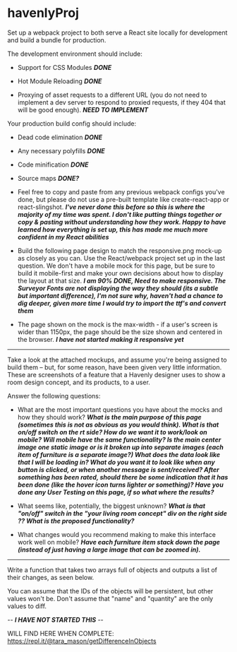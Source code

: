 # havenlyProj
Set up a webpack project to both serve a React site locally for development and build a bundle for production.

The development environment should include:

* Support for CSS Modules **_DONE_**

* Hot Module Reloading **_DONE_**

* Proxying of asset requests to a different URL (you do not need to implement a dev server to respond to proxied requests, if they 404 that will be good enough). **_NEED TO IMPLEMENT_**

Your production build config should include:

* Dead code elimination **_DONE_**

* Any necessary polyfills **_DONE_**

* Code minification **_DONE_**

* Source maps **_DONE?_**

* Feel free to copy and paste from any previous webpack configs you've done, but please do not use a pre-built template like create-react-app or react-slingshot.  **_I've never done this before so this is where the majority of my time was spent. I don't like putting things together or copy & pasting without understanding how they work. Happy to have learned how everything is set up, this has made me much more confident in my React abilities_**


* Build the following page design to match the responsive.png mock-up as closely as you can. Use the React/webpack project set up in the last question. We don't have a mobile mock for this page, but be sure to build it mobile-first and make your own decisions about how to display the layout at that size.  **_I am 90% DONE, Need to make responsive. The Surveyor Fonts are not displaying the way they should (its a subtle but important difference), I'm not sure why, haven't had a chance to dig deeper, given more time I would try to import the ttf's and convert them_**  

* The page shown on the mock is the max-width - if a user's screen is wider than 1150px, the page should be the size shown and centered in the browser. **_I have not started making it responsive yet_**

****

Take a look at the attached mockups, and assume you're being assigned to build them – but, for some reason, have been given very little information. These are screenshots of a feature that a Havenly designer uses to show a room design concept, and its products, to a user.

Answer the following questions:

* What are the most important questions you have about the mocks and how they should work?
**_What is the main purpose of this page (sometimes this is not as obvious as you would think).  What is that on/off switch on the rt side? How do we want it to work/look on mobile?  Will mobile have the same functionality?  Is the main center image one static image or is it broken up into separate images (each item of furniture is a separate image?)  What does the data look like that I will be loading in? What do you want it to look like when any button is clicked, or when another message is sent/received? After something has been rated, should there be some indication that it has been done (like the hover icon turns lighter or something)? Have you done any User Testing on this page, if so what where the results?_**

* What seems like, potentially, the biggest unknown?
**_What is that "on/off" switch in the "your living room concept" div on the right side ?? What is the proposed functionality?_**

* What changes would you recommend making to make this interface work well on mobile?
**_Have each furniture item stack down the page (instead of just having a large image that can be zoomed in)._**

****

Write a function that takes two arrays full of objects and outputs a list of their changes, as seen below.

You can assume that the IDs of the objects will be persistent, but other values won't be. Don't assume that "name" and "quantity" are the only values to diff.

-- **_I HAVE NOT STARTED THIS_** --

WILL FIND HERE WHEN COMPLETE: https://repl.it/@tara_mason/getDifferenceInObjects


